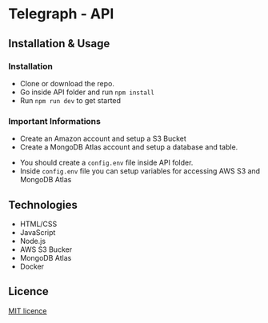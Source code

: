 # Telegraph - API

## Installation & Usage

### Installation
* Clone or download the repo.
* Go inside API folder and run ```npm install```
* Run ```npm run dev``` to get started

### Important Informations
- Create an Amazon account and setup a S3 Bucket
- Create a MongoDB Atlas account and setup a database and table.

* You should create a ```config.env``` file inside API folder.
* Inside ```config.env``` file you can setup variables for accessing AWS S3 and MongoDB Atlas

## Technologies
* HTML/CSS
* JavaScript
* Node.js
* AWS S3 Bucker
* MongoDB Atlas
* Docker







## Licence
[MIT licence](https://opensource.org/licenses/mit-license.php)
